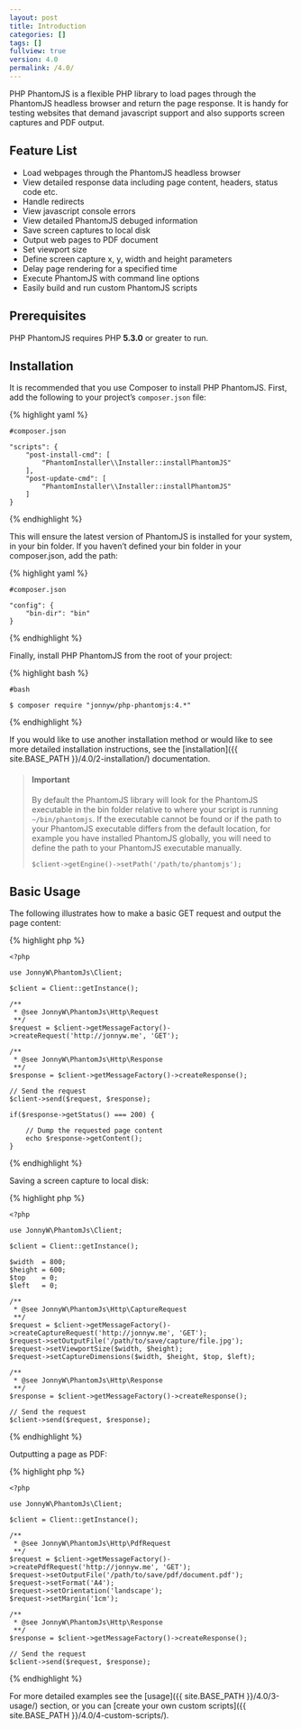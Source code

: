 ```yaml
---
layout: post
title: Introduction
categories: []
tags: []
fullview: true
version: 4.0
permalink: /4.0/
---
```


PHP PhantomJS is a flexible PHP library to load pages through the PhantomJS headless browser and return the page response. It is handy for testing websites that demand javascript support and also supports screen captures and PDF output.

Feature List
------------

*  Load webpages through the PhantomJS headless browser
*  View detailed response data including page content, headers, status
   code etc.
*  Handle redirects
*  View javascript console errors
*  View detailed PhantomJS debuged information
*  Save screen captures to local disk
*  Output web pages to PDF document
*  Set viewport size
*  Define screen capture x, y, width and height parameters
*  Delay page rendering for a specified time
*  Execute PhantomJS with command line options
*  Easily build and run custom PhantomJS scripts

Prerequisites
-------------

PHP PhantomJS requires PHP **5.3.0** or greater to run.

Installation
------------

It is recommended that you use Composer to install PHP PhantomJS. First, add the following to your project’s `composer.json` file:

{% highlight yaml %}
    
    #composer.json

    "scripts": {
        "post-install-cmd": [
            "PhantomInstaller\\Installer::installPhantomJS"
        ],
        "post-update-cmd": [
            "PhantomInstaller\\Installer::installPhantomJS"
        ]
    }
    
{% endhighlight %}

This will ensure the latest version of PhantomJS is installed for your system, in your bin folder. If you haven’t defined your bin folder in your composer.json, add the path:

{% highlight yaml %}
    
    #composer.json
    
    "config": {
        "bin-dir": "bin"
    }
{% endhighlight %}

Finally, install PHP PhantomJS from the root of your project:

{% highlight bash %}
    
    #bash
    
    $ composer require "jonnyw/php-phantomjs:4.*"
{% endhighlight %}

If you would like to use another installation method or would like to see more detailed installation instructions, see the [installation]({{ site.BASE_PATH }}/4.0/2-installation/) documentation.

> #### Important
> By default the PhantomJS library will look for the PhantomJS executable in the bin folder relative to where your script is running `~/bin/phantomjs`. If the executable cannot be found or if the path to your PhantomJS executable differs from the default location, for example you have installed PhantomJS globally, you will need to define the path to your PhantomJS executable manually.
> 
> `$client->getEngine()->setPath('/path/to/phantomjs');`

Basic Usage
-----------

The following illustrates how to make a basic GET request and output the page content:

{% highlight php %}

    <?php

    use JonnyW\PhantomJs\Client;

    $client = Client::getInstance();

    /** 
     * @see JonnyW\PhantomJs\Http\Request
     **/
    $request = $client->getMessageFactory()->createRequest('http://jonnyw.me', 'GET');

    /** 
     * @see JonnyW\PhantomJs\Http\Response 
     **/
    $response = $client->getMessageFactory()->createResponse();

    // Send the request
    $client->send($request, $response);

    if($response->getStatus() === 200) {

        // Dump the requested page content
        echo $response->getContent();
    }
    
{% endhighlight %}

Saving a screen capture to local disk:

{% highlight php %}

    <?php

    use JonnyW\PhantomJs\Client;

    $client = Client::getInstance();
    
    $width  = 800;
    $height = 600;
    $top    = 0;
    $left   = 0;
    
    /** 
     * @see JonnyW\PhantomJs\Http\CaptureRequest
     **/
    $request = $client->getMessageFactory()->createCaptureRequest('http://jonnyw.me', 'GET');
    $request->setOutputFile('/path/to/save/capture/file.jpg');
    $request->setViewportSize($width, $height);
    $request->setCaptureDimensions($width, $height, $top, $left);

    /** 
     * @see JonnyW\PhantomJs\Http\Response 
     **/
    $response = $client->getMessageFactory()->createResponse();

    // Send the request
    $client->send($request, $response);
    
{% endhighlight %}

Outputting a page as PDF:

{% highlight php %}

    <?php

    use JonnyW\PhantomJs\Client;

    $client = Client::getInstance();

    /** 
     * @see JonnyW\PhantomJs\Http\PdfRequest
     **/
    $request = $client->getMessageFactory()->createPdfRequest('http://jonnyw.me', 'GET');
    $request->setOutputFile('/path/to/save/pdf/document.pdf');
    $request->setFormat('A4');
    $request->setOrientation('landscape');
    $request->setMargin('1cm');

    /** 
     * @see JonnyW\PhantomJs\Http\Response 
     **/
    $response = $client->getMessageFactory()->createResponse();

    // Send the request
    $client->send($request, $response);
    
{% endhighlight %}

For more detailed examples see the [usage]({{ site.BASE_PATH }}/4.0/3-usage/) section, or you can [create your own custom scripts]({{ site.BASE_PATH }}/4.0/4-custom-scripts/).

